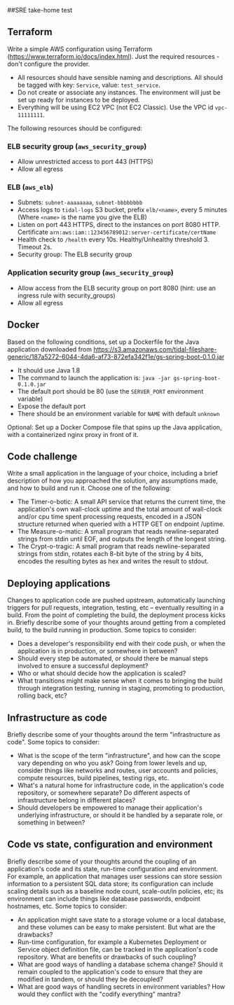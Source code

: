 ##SRE take-home test

## Terraform

Write a simple AWS configuration using Terraform (https://www.terraform.io/docs/index.html). Just the required resources - don't configure the provider.

* All resources should have sensible naming and descriptions. All should be tagged with key: `Service`, value: `test_service`.
* Do not create or associate any instances. The environment will just be set up ready for instances to be deployed.
* Everything will be using EC2 VPC (not EC2 Classic). Use the VPC id `vpc-11111111`.

The following resources should be configured:

### ELB security group (`aws_security_group`)

* Allow unrestricted access to port 443 (HTTPS)
* Allow all egress

### ELB (`aws_elb`)

* Subnets: `subnet-aaaaaaaa`, `subnet-bbbbbbbb`
* Access logs to `tidal-logs` S3 bucket, prefix `elb/<name>`, every 5 minutes (Where `<name>` is the name you give the ELB)
* Listen on port 443 HTTPS, direct to the instances on port 8080 HTTP. Certificate `arn:aws:iam::123456789012:server-certificate/certName`
* Health check to `/health` every 10s. Healthy/Unhealthy threshold 3. Timeout 2s.
* Security group: The ELB security group

### Application security group (`aws_security_group`)

* Allow access from the ELB security group on port 8080 (hint: use an ingress rule with security_groups)
* Allow all egress

## Docker

Based on the following conditions, set up a Dockerfile for the Java application downloaded from https://s3.amazonaws.com/tidal-fileshare-generic/187a5272-6044-4da6-af73-872efa342f1e/gs-spring-boot-0.1.0.jar

* It should use Java 1.8
* The command to launch the application is: `java -jar gs-spring-boot-0.1.0.jar`
* The default port should be 80 (use the `SERVER_PORT` environment variable)
* Expose the default port
* There should be an environment variable for `NAME` with default `unknown`

Optional: Set up a Docker Compose file that spins up the Java application, with a containerized nginx proxy in front of it.

## Code challenge

Write a small application in the language of your choice, including a brief description of how you approached the solution, any assumptions made, and how to build and run it. Choose one of the following:

* The Timer-o-botic: A small API service that returns the current time, the application's own wall-clock uptime and the total amount of wall-clock and/or cpu time spent processing requests, encoded in a JSON structure returned when queried with a HTTP GET on endpoint /uptime.
* The Measure-o-matic: A small program that reads newline-separated strings from stdin until EOF, and outputs the length of the longest string.
* The Crypt-o-tragic: A small program that reads newline-separated strings from stdin, rotates each 8-bit byte of the string by 4 bits, encodes the resulting bytes as hex and writes the result to stdout.

## Deploying applications

Changes to application code are pushed upstream, automatically launching triggers for pull requests, integration, testing, etc – eventually resulting in a build. From the point of completing the build, the deployment process kicks in. Briefly describe some of your thoughts around getting from a completed build, to the build running in production. Some topics to consider:

* Does a developer's responsibility end with their code push, or when the application is in production, or somewhere in between?
* Should every step be automated, or should there be manual steps involved to ensure a successful deployment?
* Who or what should decide how the application is scaled?
* What transitions might make sense when it comes to bringing the build through integration testing, running in staging, promoting to production, rolling back, etc?

## Infrastructure as code

Briefly describe some of your thoughts around the term "infrastructure as code". Some topics to consider:

* What is the scope of the term "infrastructure", and how can the scope vary depending on who you ask? Going from lower levels and up, consider things like networks and routes, user accounts and policies, compute resources, build pipelines, testing rigs, etc.
* What's a natural home for infrastructure code, in the application's code repository, or somewhere separate? Do different aspects of infrastructure belong in different places?
* Should developers be empowered to manage their application's underlying infrastructure, or should it be handled by a separate role, or something in between?

## Code vs state, configuration and environment

Briefly describe some of your thoughts around the coupling of an application's code and its state, run-time configuration and environment. For example, an application that manages user sessions can store session information to a persistent SQL data store; its configuration can include scaling details such as a baseline node count, scale-out/in policies, etc; its environment can include things like database passwords, endpoint hostnames, etc. Some topics to consider:

* An application might save state to a storage volume or a local database, and these volumes can be easy to make persistent. But what are the drawbacks?
* Run-time configuration, for example a Kubernetes Deployment or Service object definition file, can be tracked in the application's code repository. What are benefits or drawbacks of such coupling?
* What are good ways of handling a database schema change? Should it remain coupled to the application's code to ensure that they are modified in tandem, or should they be decoupled?
* What are good ways of handling secrets in environment variables? How would they conflict with the "codify everything" mantra?
